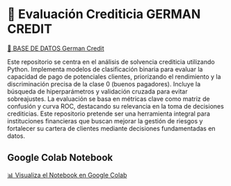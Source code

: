 # 📘 Evaluación Crediticia GERMAN CREDIT 

[🔗 BASE DE DATOS German Credit](https://docs.google.com/spreadsheets/d/e/2PACX-1vTnQU_6-nvfQXYiT5a5tInehYd3yamEN2DinJcpyUf2QCCtLKdZAnPRuyeEi_WGs2WVvwvymRz4f4hU/pubhtml)

Este repositorio se centra en el análisis de solvencia crediticia utilizando Python. Implementa modelos de clasificación binaria para evaluar la capacidad de pago de potenciales clientes, priorizando el rendimiento y la discriminación precisa de la clase 0 (buenos pagadores). Incluye la búsqueda de hiperparámetros y validación cruzada para evitar sobreajustes. La evaluación se basa en métricas clave como matriz de confusión y curva ROC, destacando su relevancia en la toma de decisiones crediticias. Este repositorio pretende ser una herramienta integral para instituciones financieras que buscan mejorar la gestión de riesgos y fortalecer su cartera de clientes mediante decisiones fundamentadas en datos.

## Google Colab Notebook
[📊 Visualiza el Notebook en Google Colab](https://colab.research.google.com/drive/14pm1wwqcyQ2alljKoWo6dKDr2zJ5ara_)
